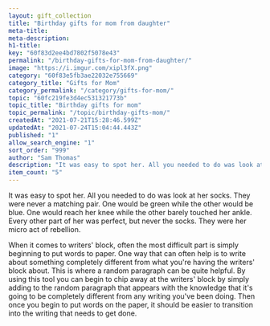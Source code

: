 ```yaml
---
layout: gift_collection
title: "Birthday gifts for mom from daughter"
meta-title: 
meta-description: 
h1-title: 
key: "60f83d2ee4bd7802f5078e43"
permalink: "/birthday-gifts-for-mom-from-daughter/"
image: "https://i.imgur.com/xipl3fX.png"
category: "60f83e5fb3ae22032e755669"
category_title: "Gifts for Mom"
category_permalink: "/category/gifts-for-mom/"
topic: "60fc219fe3d4ec531321773b"
topic_title: "Birthday gifts for mom"
topic_permalink: "/topic/birthday-gifts-mom/"
createdAt: "2021-07-21T15:28:46.599Z"
updatedAt: "2021-07-24T15:04:44.443Z"
published: "1"
allow_search_engine: "1"
sort_order: "999"
author: "Sam Thomas"
description: "It was easy to spot her. All you needed to do was look at her socks. They were never a matching pair."
item_count: "5"
---
```


It was easy to spot her. All you needed to do was look at her socks. They were never a matching pair. One would be green while the other would be blue. One would reach her knee while the other barely touched her ankle. Every other part of her was perfect, but never the socks. They were her micro act of rebellion.

When it comes to writers' block, often the most difficult part is simply beginning to put words to paper. One way that can often help is to write about something completely different from what you're having the writers' block about. This is where a random paragraph can be quite helpful. By using this tool you can begin to chip away at the writers' block by simply adding to the random paragraph that appears with the knowledge that it's going to be completely different from any writing you've been doing. Then once you begin to put words on the paper, it should be easier to transition into the writing that needs to get done.

